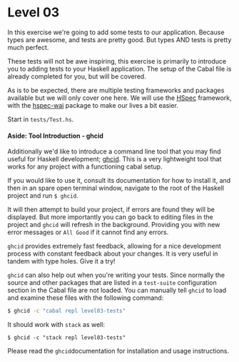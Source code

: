 # Level 03

In this exercise we're going to add some tests to our application. Because types
are awesome, and tests are pretty good. But types AND tests is pretty much
perfect.

These tests will not be awe inspiring, this exercise is primarily to introduce
you to adding tests to your Haskell application. The setup of the Cabal file is
already completed for you, but will be covered.

As is to be expected, there are multiple testing frameworks and packages
available but we will only cover one here. We will use the [HSpec] framework,
with the [hspec-wai] package to make our lives a bit easier.

Start in ``tests/Test.hs``.

[HSpec]: (http://hspec.github.io/)
[hspec-wai]: (https://hackage.haskell.org/package/hspec-wai)
[doctest]: (https://hackage.haskell.org/package/doctest)

#### Aside: Tool Introduction - ghcid

[ghcid]: (https://github.com/ndmitchell/ghcid)

Additionally we'd like to introduce a command line tool that you may find useful
for Haskell development; [ghcid]. This is a very lightweight tool that works for
any project with a functioning cabal setup.

If you would like to use it, consult its documentation for how to install it,
and then in an spare open terminal window, navigate to the root of the Haskell
project and run ``$ ghcid``.

It will then attempt to build your project, if errors are found they will be
displayed. But more importantly you can go back to editing files in the project
and ``ghcid`` will refresh in the background. Providing you with new error
messages or ``All Good`` if it cannot find any errors.

``ghcid`` provides extremely fast feedback, allowing for a nice development
process with constant feedback about your changes. It is very useful in tandem
with type holes. Give it a try!

``ghcid`` can also help out when you're writing your tests. Since normally the
source and other packages that are listed in a `test-suite` configuration
section in the Cabal file are not loaded. You can manually tell ``ghcid`` to
load and examine these files with the following command:

```bash
$ ghcid -c "cabal repl level03-tests"
```

It should work with ``stack`` as well:
```base
$ ghcid -c "stack repl level03-tests"
```

Please read the ``ghcid``documentation for installation and usage instructions.
